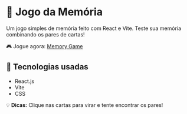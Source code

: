 # 🧠 Jogo da Memória

Um jogo simples de memória feito com React e Vite. Teste sua memória combinando os pares de cartas!

🎮 Jogue agora: [Memory Game](https://EduardoD3.github.io/memorygame)

## 🚀 Tecnologias usadas
- React.js
- Vite
- CSS

💡 **Dicas:** Clique nas cartas para virar e tente encontrar os pares!
